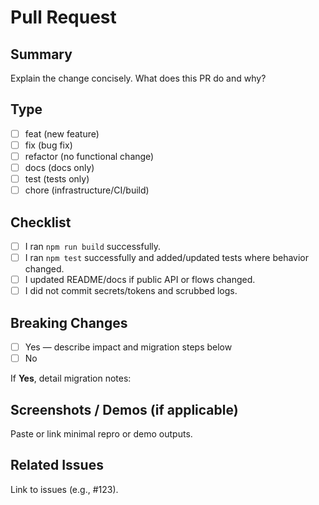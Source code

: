 # Pull Request

## Summary
Explain the change concisely. What does this PR do and why?

## Type
- [ ] feat (new feature)
- [ ] fix (bug fix)
- [ ] refactor (no functional change)
- [ ] docs (docs only)
- [ ] test (tests only)
- [ ] chore (infrastructure/CI/build)

## Checklist
- [ ] I ran `npm run build` successfully.
- [ ] I ran `npm test` successfully and added/updated tests where behavior changed.
- [ ] I updated README/docs if public API or flows changed.
- [ ] I did not commit secrets/tokens and scrubbed logs.

## Breaking Changes
- [ ] Yes — describe impact and migration steps below
- [ ] No

If **Yes**, detail migration notes:

## Screenshots / Demos (if applicable)
Paste or link minimal repro or demo outputs.

## Related Issues
Link to issues (e.g., #123).